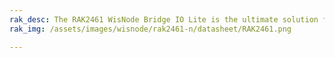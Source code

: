 ```yaml
---
rak_desc: The RAK2461 WisNode Bridge IO Lite is the ultimate solution for seamless LoRaWAN communication in industrial environments. It provides different Digital Inputs, Outputs (Relay), and RS-485 communication. Engineered with industrial-grade reliability and based on the RAK3172-T LoRaWAN module, it ensures long-range connectivity even in harsh conditions, ranging from -20° C to +70° C.
rak_img: /assets/images/wisnode/rak2461-n/datasheet/RAK2461.png

---
```


<rk-redirect to="/Product-Categories/WisNode/RAK2461/Overview/" />